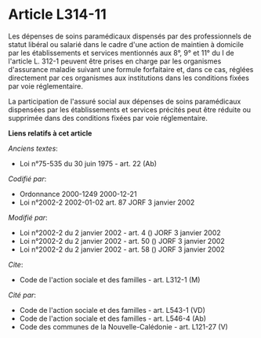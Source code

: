 # Article L314-11

Les dépenses de soins paramédicaux dispensés par des professionnels de statut libéral ou salarié dans le cadre d'une action
de maintien à domicile par les établissements et services mentionnés aux 8°, 9° et 11° du I de l'article L. 312-1 peuvent
être prises en charge par les organismes d'assurance maladie suivant une formule forfaitaire et, dans ce cas, réglées
directement par ces organismes aux institutions dans les conditions fixées par voie réglementaire.

La participation de l'assuré social aux dépenses de soins paramédicaux dispensées par les établissements et services précités
peut être réduite ou supprimée dans des conditions fixées par voie réglementaire.

**Liens relatifs à cet article**

_Anciens textes_:

  - Loi n°75-535 du 30 juin 1975 - art. 22 (Ab)

_Codifié par_:

  - Ordonnance 2000-1249 2000-12-21
  - Loi n°2002-2 2002-01-02 art. 87 JORF 3 janvier 2002

_Modifié par_:

  - Loi n°2002-2 du 2 janvier 2002 - art. 4 () JORF 3 janvier 2002
  - Loi n°2002-2 du 2 janvier 2002 - art. 50 () JORF 3 janvier 2002
  - Loi n°2002-2 du 2 janvier 2002 - art. 58 () JORF 3 janvier 2002

_Cite_:

  - Code de l'action sociale et des familles - art. L312-1 (M)

_Cité par_:

  - Code de l'action sociale et des familles - art. L543-1 (VD)
  - Code de l'action sociale et des familles - art. L546-4 (Ab)
  - Code des communes de la Nouvelle-Calédonie - art. L121-27 (V)
